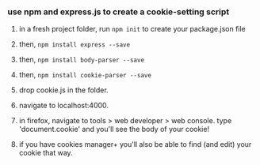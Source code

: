 ### use npm and express.js to create a cookie-setting script
1. in a fresh project folder, run `npm init` to create your package.json file

2. then, `npm install express --save`

3. then, `npm install body-parser --save`

4. then, `npm install cookie-parser --save`

5. drop cookie.js in the folder.

6. navigate to localhost:4000.

7. in firefox, navigate to tools > web developer > web console. type 'document.cookie' and you'll see the body of your cookie!

8. if you have cookies manager+ you'll also be able to find (and edit) your cookie that way.
